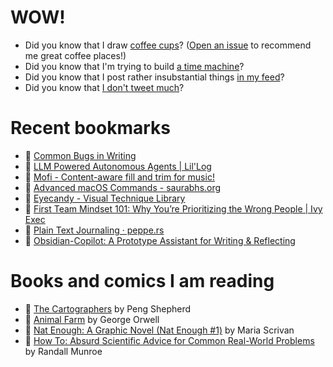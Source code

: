 # WOW!

- Did you know that I draw [coffee cups](https://papercups.mamuso.net/)? ([Open an issue](https://github.com/mamuso/papercups/issues) to recommend me great coffee places!)
- Did you know that I'm trying to build [a time machine](https://github.com/mamuso/fluxcapacitor)?
- Did you know that I post rather insubstantial things [in my feed](https://feed.mamuso.net/)?
- Did you know that [I don't tweet much](https://twitter.com/mamuso)?

# Recent bookmarks

- 👀 [Common Bugs in Writing](https://www.cs.columbia.edu/~hgs/etc/writing-bugs.html)
- 👀 [LLM Powered Autonomous Agents | Lil'Log](https://lilianweng.github.io/posts/2023-06-23-agent/)
- 👀 [Mofi - Content-aware fill and trim for music!](https://mofi.loud.red/)
- 👀 [Advanced macOS Commands - saurabhs.org](https://saurabhs.org/advanced-macos-commands)
- 👀 [Eyecandy - Visual Technique Library](https://eycndy.co/)
- 👀 [First Team Mindset 101: Why You&#8217;re Prioritizing the Wrong People | Ivy Exec](https://ivyexec.com/career-advice/2021/first-team-mindset-101-why-youre-prioritizing-the-wrong-people/)
- 👀 [Plain Text Journaling · peppe.rs](https://peppe.rs/posts/plain_text_journaling/)
- 👀 [Obsidian-Copilot: A Prototype Assistant for Writing & Reflecting](https://eugeneyan.com/writing/obsidian-copilot/)


# Books and comics I am reading

- 📘 [The Cartographers](https://www.goodreads.com/book/show/56224531) by Peng Shepherd
- 📘 [Animal Farm](https://www.goodreads.com/book/show/8349198) by George Orwell
- 📘 [Nat Enough: A Graphic Novel (Nat Enough #1)](https://www.goodreads.com/book/show/45714795) by Maria Scrivan
- 📘 [How To: Absurd Scientific Advice for Common Real-World Problems](https://www.goodreads.com/book/show/43851501) by Randall Munroe

